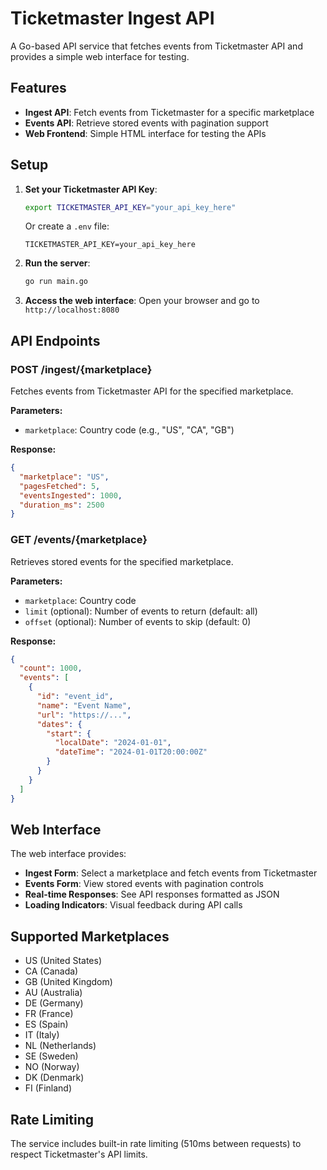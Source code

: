 # Ticketmaster Ingest API

A Go-based API service that fetches events from Ticketmaster API and provides a simple web interface for testing.

## Features

- **Ingest API**: Fetch events from Ticketmaster for a specific marketplace
- **Events API**: Retrieve stored events with pagination support
- **Web Frontend**: Simple HTML interface for testing the APIs

## Setup

1. **Set your Ticketmaster API Key**:
   ```bash
   export TICKETMASTER_API_KEY="your_api_key_here"
   ```
   Or create a `.env` file:
   ```
   TICKETMASTER_API_KEY=your_api_key_here
   ```

2. **Run the server**:
   ```bash
   go run main.go
   ```

3. **Access the web interface**:
   Open your browser and go to `http://localhost:8080`

## API Endpoints

### POST /ingest/{marketplace}
Fetches events from Ticketmaster API for the specified marketplace.

**Parameters:**
- `marketplace`: Country code (e.g., "US", "CA", "GB")

**Response:**
```json
{
  "marketplace": "US",
  "pagesFetched": 5,
  "eventsIngested": 1000,
  "duration_ms": 2500
}
```

### GET /events/{marketplace}
Retrieves stored events for the specified marketplace.

**Parameters:**
- `marketplace`: Country code
- `limit` (optional): Number of events to return (default: all)
- `offset` (optional): Number of events to skip (default: 0)

**Response:**
```json
{
  "count": 1000,
  "events": [
    {
      "id": "event_id",
      "name": "Event Name",
      "url": "https://...",
      "dates": {
        "start": {
          "localDate": "2024-01-01",
          "dateTime": "2024-01-01T20:00:00Z"
        }
      }
    }
  ]
}
```

## Web Interface

The web interface provides:

- **Ingest Form**: Select a marketplace and fetch events from Ticketmaster
- **Events Form**: View stored events with pagination controls
- **Real-time Responses**: See API responses formatted as JSON
- **Loading Indicators**: Visual feedback during API calls

## Supported Marketplaces

- US (United States)
- CA (Canada)
- GB (United Kingdom)
- AU (Australia)
- DE (Germany)
- FR (France)
- ES (Spain)
- IT (Italy)
- NL (Netherlands)
- SE (Sweden)
- NO (Norway)
- DK (Denmark)
- FI (Finland)

## Rate Limiting

The service includes built-in rate limiting (510ms between requests) to respect Ticketmaster's API limits.
